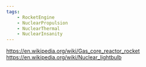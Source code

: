 ```yaml
---
tags:
    - RocketEngine
    - NuclearPropulsion
    - NuclearThermal
    - NuclearInsanity
---
```


https://en.wikipedia.org/wiki/Gas_core_reactor_rocket
https://en.wikipedia.org/wiki/Nuclear_lightbulb